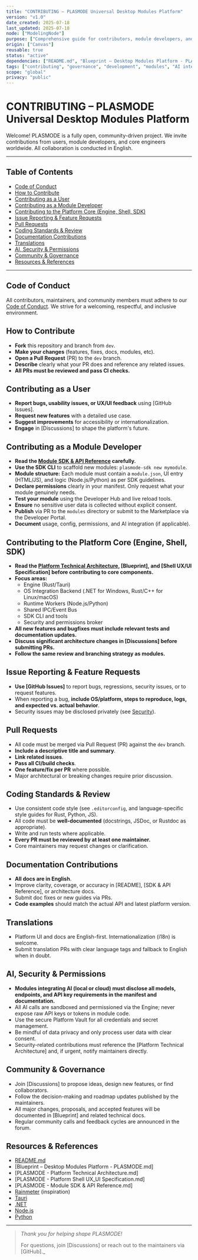 ```yaml
---
title: "CONTRIBUTING – PLASMODE Universal Desktop Modules Platform"
version: "v1.0"
date_created: 2025-07-18
last_updated: 2025-07-18
node: ["ModelingNode"]
purpose: ["Comprehensive guide for contributors, module developers, and core engineers in the PLASMODE project."]
origin: ["Canvas"]
reusable: true
status: "active"
dependencies: ["README.md", "Blueprint – Desktop Modules Platform - PLASMODE.md", "PLASMODE - Platform Technical Architecture.md", "PLASMODE - Platform Shell UX_UI Specification.md", "PLASMODE - Module SDK & API Reference.md"]
tags: ["contributing", "governance", "development", "modules", "AI integration", "SDK", "international"]
scope: "global"
privacy: "public"
---
```


# CONTRIBUTING – PLASMODE Universal Desktop Modules Platform

Welcome! PLASMODE is a fully open, community-driven project. We invite contributions from users, module developers, and core engineers worldwide. All collaboration is conducted in English.

---

## Table of Contents
- [Code of Conduct](#code-of-conduct)
- [How to Contribute](#how-to-contribute)
- [Contributing as a User](#contributing-as-a-user)
- [Contributing as a Module Developer](#contributing-as-a-module-developer)
- [Contributing to the Platform Core (Engine, Shell, SDK)](#contributing-to-the-platform-core-engine-shell-sdk)
- [Issue Reporting & Feature Requests](#issue-reporting--feature-requests)
- [Pull Requests](#pull-requests)
- [Coding Standards & Review](#coding-standards--review)
- [Documentation Contributions](#documentation-contributions)
- [Translations](#translations)
- [AI, Security & Permissions](#ai-security--permissions)
- [Community & Governance](#community--governance)
- [Resources & References](#resources--references)

---

## Code of Conduct
All contributors, maintainers, and community members must adhere to our [Code of Conduct](CODE_OF_CONDUCT.md). We strive for a welcoming, respectful, and inclusive environment.

## How to Contribute
- **Fork** this repository and branch from `dev`.
- **Make your changes** (features, fixes, docs, modules, etc).
- **Open a Pull Request** (PR) to the `dev` branch.
- **Describe** clearly what your PR does and reference any related issues.
- **All PRs must be reviewed and pass CI checks.**

## Contributing as a User
- **Report bugs, usability issues, or UX/UI feedback** using [GitHub Issues].
- **Request new features** with a detailed use case.
- **Suggest improvements** for accessibility or internationalization.
- **Engage** in [Discussions] to shape the platform's future.

## Contributing as a Module Developer
- **Read the [Module SDK & API Reference](docs/PLASMODE%20-%20Module%20SDK%20&%20API%20Reference.md) carefully.**
- **Use the SDK CLI** to scaffold new modules: `plasmode-sdk new mymodule`.
- **Module structure:** Each module must contain a `module.json`, UI entry (HTML/JS), and logic (Node.js/Python) as per SDK guidelines.
- **Declare permissions** clearly in your manifest. Only request what your module genuinely needs.
- **Test your module** using the Developer Hub and live reload tools.
- **Ensure** no sensitive user data is collected without explicit consent.
- **Publish** via PR to the `modules` directory or submit to the Marketplace via the Developer Portal.
- **Document** usage, config, permissions, and AI integration (if applicable).

## Contributing to the Platform Core (Engine, Shell, SDK)
- **Read the [Platform Technical Architecture](docs/PLASMODE%20-%20Platform%20Technical%20Architecture.md), [Blueprint], and [Shell UX/UI Specification] before contributing to core components.**
- **Focus areas:**
  - Engine (Rust/Tauri)
  - OS Integration Backend (.NET for Windows, Rust/C++ for Linux/macOS)
  - Runtime Workers (Node.js/Python)
  - Shared IPC/Event Bus
  - SDK CLI and tools
  - Security and permissions broker
- **All new features and bugfixes must include relevant tests and documentation updates.**
- **Discuss significant architecture changes in [Discussions] before submitting PRs.**
- **Follow the same review and branching strategy as modules.**

## Issue Reporting & Feature Requests
- **Use [GitHub Issues]** to report bugs, regressions, security issues, or to request features.
- When reporting a bug, **include OS/platform, steps to reproduce, logs, and expected vs. actual behavior**.
- Security issues may be disclosed privately (see [Security](SECURITY.md)).

## Pull Requests
- All code must be merged via Pull Request (PR) against the `dev` branch.
- **Include a descriptive title and summary**.
- **Link related issues**.
- **Pass all CI/build checks**.
- **One feature/fix per PR** where possible.
- Major architectural or breaking changes require prior discussion.

## Coding Standards & Review
- Use consistent code style (see `.editorconfig`, and language-specific style guides for Rust, Python, JS).
- All code must be **well-documented** (docstrings, JSDoc, or Rustdoc as appropriate).
- Write and run tests where applicable.
- **Every PR must be reviewed by at least one maintainer.**
- Core maintainers may request changes or clarification.

## Documentation Contributions
- **All docs are in English**.
- Improve clarity, coverage, or accuracy in [README], [SDK & API Reference], or architecture docs.
- Submit doc fixes or new guides via PRs.
- **Code examples** should match the actual API and latest platform version.

## Translations
- Platform UI and docs are English-first. Internationalization (i18n) is welcome.
- Submit translation PRs with clear language tags and fallback to English when in doubt.

## AI, Security & Permissions
- **Modules integrating AI (local or cloud) must disclose all models, endpoints, and API key requirements in the manifest and documentation.**
- All AI calls are sandboxed and permissioned via the Engine; never expose raw API keys or tokens in module code.
- Use the secure Platform Vault for all credentials and secret management.
- Be mindful of data privacy and only process user data with clear consent.
- Security-related contributions must reference the [Platform Technical Architecture] and, if urgent, notify maintainers directly.

## Community & Governance
- Join [Discussions] to propose ideas, design new features, or find collaborators.
- Follow the decision-making and roadmap updates published by the maintainers.
- All major changes, proposals, and accepted features will be documented in [Blueprint] and related technical docs.
- Regular community calls and feedback cycles are announced in the forum.

## Resources & References
- [README.md](README.md)
- [Blueprint – Desktop Modules Platform - PLASMODE.md]
- [PLASMODE - Platform Technical Architecture.md]
- [PLASMODE - Platform Shell UX_UI Specification.md]
- [PLASMODE - Module SDK & API Reference.md]
- [Rainmeter](https://www.rainmeter.net/) (inspiration)
- [Tauri](https://tauri.app/)
- [.NET](https://dotnet.microsoft.com/)
- [Node.js](https://nodejs.org/)
- [Python](https://python.org/)

---

> _Thank you for helping shape PLASMODE!_
>
> For questions, join [Discussions] or reach out to the maintainers via [GitHub]._

